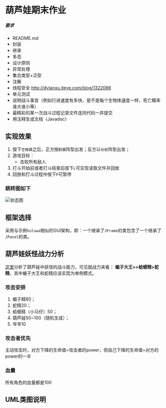 # 葫芦娃期末作业

##### 要求

- README.md
- 封装
- 继承
- 多态
- 设计原则
- 异常处理
- 集合类型+泛型
- 注解
- 线程安全 http://dylanxu.iteye.com/blog/1322066
- 单元测试
- 说明战斗事宜（例如行进速度有多快，是不是每个生物体速度一样，死亡概率谁大谁小等）
- 最精彩的某一次战斗过程记录文件连同代码一并提交
- 用注释生成文档（Javadoc）



## 实现效果

1. 按下`空格键`之后，正方按`鹤翼`阵型出发；反方以`长蛇`阵型出发；
2. 游戏目标：
   - 击败所有敌人
3. 打斗开始前或者打斗结束后按下`L`可实现读取文件并回放
4. 回放和打斗过程中按下`P`可暂停


### 跳转图如下

![状态图](E:\NutstoreFiles\NJU\JuniorFall\java程序设计\final_homework\状态图.jpg)

## 框架选择
采用与示例`huluwa`相似的GUI架构，即：一个继承了`JFrame`的类包含了一个继承了`JPanel`的类。

## 葫芦娃妖怪战力分析
[这里](https://www.zhihu.com/question/34581237?from=androidqq)分析了葫芦娃中妖怪的战斗能力，可见就战力来看：
**蝎子大王>>蛤蟆精>蛇精**，其中蝎子大王和蛇精应该实现为单例模式。

### 攻击安排
1. 蝎子精80；
2. 蛇精20；
3. 蛤蟆精（小马仔）50；
4. 葫芦娃50~100（随机生成）；
5. 爷爷10

### 攻击者优先
主动攻击时，对方下降的生命值=攻击者的power，但自己下降的生命值=对方的power的一半

### 血量

所有角色的血量都是100

## UML类图说明